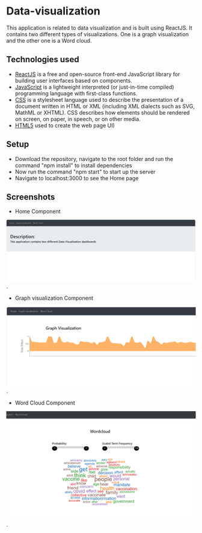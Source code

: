# Data-visualization
This application is related to data visualization and is built using ReactJS. It contains two different types of visualizations. One is a graph visualization and the other one is a Word cloud.

## Technologies used
* [ReactJS](https://react.dev/) is a free and open-source front-end JavaScript library for building user interfaces based on components.
* [JavaScript](https://developer.mozilla.org/en-US/docs/Web/JavaScript) is a lightweight interpreted (or just-in-time compiled) programming language with first-class functions.
* [CSS](https://developer.mozilla.org/en-US/docs/Web/CSS) is a stylesheet language used to describe the presentation of a document written in HTML or XML (including XML dialects such as SVG, MathML or XHTML). CSS describes how elements should be rendered on screen, on paper, in speech, or on other media.
* [HTML5](https://html.com/html5/) used to create the web page UI)


## Setup

* Download the repository, navigate to the root folder and run the command "npm install" to install dependencies
* Now run the command "npm start" to start up the server
* Navigate to localhost:3000 to see the Home page

## Screenshots

* Home Component

![Home](./img/home.png).

* Graph visualization Component

![Add Movie](./img/graph.png).

* Word Cloud Component

![Movie Details](./img/wordcloud.png).